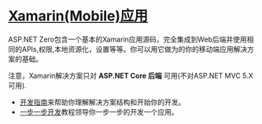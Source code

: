 # [Xamarin(Mobile)应用](https://docs.aspnetzero.com/en/aspnet-core-angular/latest/Xamarin)

ASP.NET Zero包含一个基本的Xamarin应用源码，完全集成到Web后端并使用相同的APIs,权限,本地资源化，设置等等。你可以用它做为的你的移动端应用解决方案的基础。

注意，Xamarin解决方案只对 **ASP.NET Core 后端** 可用(不对ASP.NET MVC 5.X可用).

- [开发指南](https://docs.aspnetzero.com/en/aspnet-core-angular/latest/Development-Guide-Xamarin)来帮助你理解解决方案结构和开始你的开发。
- [一步一步开发](https://docs.aspnetzero.com/en/aspnet-core-angular/latest/Developing-Step-By-Step-Xamarin)教程领导你一步一步的开发一个应用。
